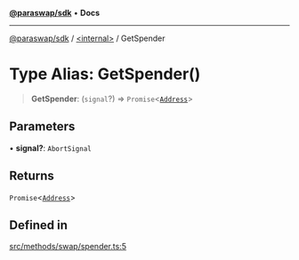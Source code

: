 [**@paraswap/sdk**](../../README.md) • **Docs**

***

[@paraswap/sdk](../../globals.md) / [\<internal\>](../README.md) / GetSpender

# Type Alias: GetSpender()

> **GetSpender**: (`signal`?) => `Promise`\<[`Address`](../../type-aliases/Address.md)\>

## Parameters

• **signal?**: `AbortSignal`

## Returns

`Promise`\<[`Address`](../../type-aliases/Address.md)\>

## Defined in

[src/methods/swap/spender.ts:5](https://github.com/paraswap/paraswap-sdk/blob/master/src/methods/swap/spender.ts#L5)
